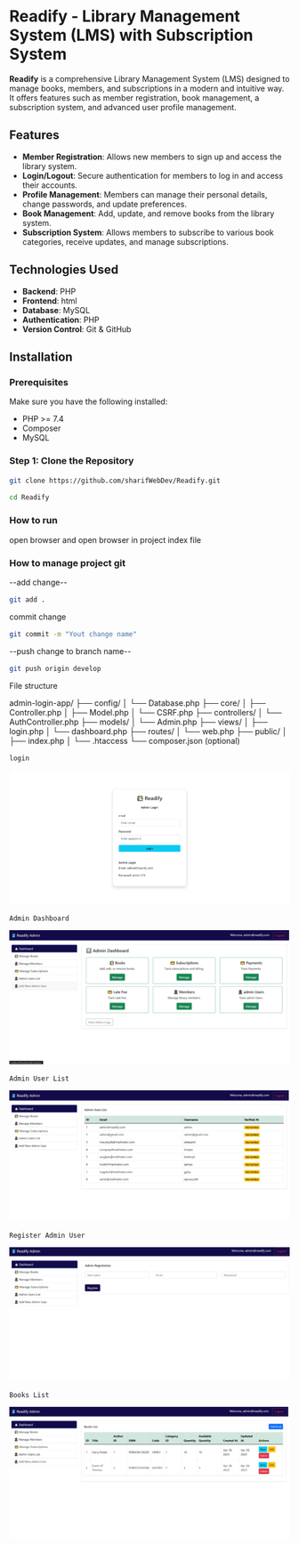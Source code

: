# Readify - Library Management System (LMS) with Subscription System

**Readify** is a comprehensive Library Management System (LMS) designed to manage books, members, and subscriptions in a modern and intuitive way. It offers features such as member registration, book management, a subscription system, and advanced user profile management.

## Features

- **Member Registration**: Allows new members to sign up and access the library system.
- **Login/Logout**: Secure authentication for members to log in and access their accounts.
- **Profile Management**: Members can manage their personal details, change passwords, and update preferences.
- **Book Management**: Add, update, and remove books from the library system.
- **Subscription System**: Allows members to subscribe to various book categories, receive updates, and manage subscriptions.

## Technologies Used

- **Backend**: PHP
- **Frontend**: html
- **Database**: MySQL
- **Authentication**: PHP
- **Version Control**: Git & GitHub

## Installation

### Prerequisites

Make sure you have the following installed:

- PHP >= 7.4
- Composer
- MySQL

### Step 1: Clone the Repository

```bash
git clone https://github.com/sharifWebDev/Readify.git
```

```bash
cd Readify
```

### How to run

open browser and open browser in project index file

### How to manage project git

--add change--

```bash
git add .
```

commit change

```bash
git commit -m "Yout change name"
```

--push change to branch name--

```bash
git push origin develop
```

File structure

admin-login-app/
├── config/
│ └── Database.php
├── core/
│ ├── Controller.php
│ ├── Model.php
│ └── CSRF.php
├── controllers/
│ └── AuthController.php
├── models/
│ └── Admin.php
├── views/
│ ├── login.php
│ └── dashboard.php
├── routes/
│ └── web.php
├── public/
│ ├── index.php
│ └── .htaccess
└── composer.json (optional)




````
login
````

![alt text](image.png)


````
Admin Dashboard
````

![alt text](image-1.png)


````
Admin User List
````

![alt text](image-2.png)

````
Register Admin User
````

![alt text](image-3.png)

````
Books List
````

![alt text](image-4.png)